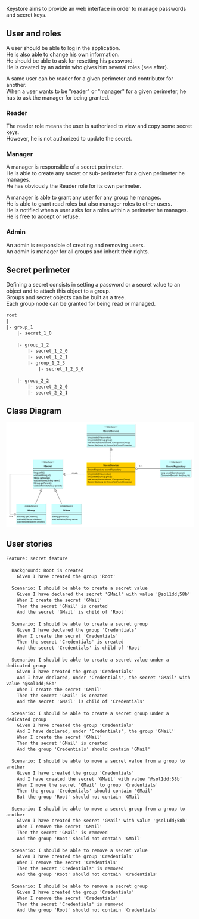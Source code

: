 Keystore aims to provide an web interface in order to manage passwords and secret keys.<br>

## User and roles

A user should be able to log in the application.<br>
He is also able to change his own information.<br>
He should be able to ask for resetting his password.<br>
He is created by an admin who gives him several roles (see after).<br>

A same user can be reader for a given perimeter and contributor for another.<br>
When a user wants to be "reader" or "manager" for a given perimeter, he has to ask the manager for being granted.<br>

### Reader

The reader role means the user is authorized to view and copy some secret keys.<br>
However, he is not authorized to update the secret.<br>

### Manager

A manager is responsible of a secret perimeter.<br>
He is able to create any secret or sub-perimeter for a given perimeter he manages.<br>
He has obviously the Reader role for its own perimeter.<br>

A manager is able to grant any user for any group he manages.<br>
He is able to grant read roles but also manager roles to other users.<br>
He is notified when a user asks for a roles within a perimeter he manages.<br>
He is free to accept or refuse.<br>

### Admin

An admin is responsible of creating and removing users.<br>
An admin is manager for all groups and inherit their rights.<br>

## Secret perimeter

Defining a secret consists in setting a password or a secret value to an object and to attach this object to a group.<br>
Groups and secret objects can be built as a tree.<br>
Each group node can be granted for being read or managed.<br>

````
root
|
|- group_1
    |- secret_1_0

    |- group_1_2
        |- secret_1_2_0
        |- secret_1_2_1
        |- group_1_2_3
            |- secret_1_2_3_0

    |- group_2_2
        |- secret_2_2_0
        |- secret_2_2_1
````

## Class Diagram

![schema](class-diag.png)

## User stories

```
Feature: secret feature

  Background: Root is created
    Given I have created the group 'Root'

  Scenario: I should be able to create a secret value
    Given I have declared the secret 'GMail' with value '@sol1dd;58b'
    When I create the secret 'GMail'
    Then the secret 'GMail' is created
    And the secret 'GMail' is child of 'Root'

  Scenario: I should be able to create a secret group
    Given I have declared the group 'Credentials'
    When I create the secret 'Credentials'
    Then the secret 'Credentials' is created
    And the secret 'Credentials' is child of 'Root'

  Scenario: I should be able to create a secret value under a dedicated group
    Given I have created the group 'Credentials'
    And I have declared, under 'Credentials', the secret 'GMail' with value '@sol1dd;58b'
    When I create the secret 'GMail'
    Then the secret 'GMail' is created
    And the secret 'GMail' is child of 'Credentials'

  Scenario: I should be able to create a secret group under a dedicated group
    Given I have created the group 'Credentials'
    And I have declared, under 'Credentials', the group 'GMail'
    When I create the secret 'GMail'
    Then the secret 'GMail' is created
    And the group 'Credentials' should contain 'GMail'

  Scenario: I should be able to move a secret value from a group to another
    Given I have created the group 'Credentials'
    And I have created the secret 'GMail' with value '@sol1dd;58b'
    When I move the secret 'GMail' to group 'Credentials'
    Then the group 'Credentials' should contain 'GMail'
    But the group 'Root' should not contain 'GMail'

  Scenario: I should be able to move a secret group from a group to another
    Given I have created the secret 'GMail' with value '@sol1dd;58b'
    When I remove the secret 'GMail'
    Then the secret 'GMail' is removed
    And the group 'Root' should not contain 'GMail'

  Scenario: I should be able to remove a secret value
    Given I have created the group 'Credentials'
    When I remove the secret 'Credentials'
    Then the secret 'Credentials' is removed
    And the group 'Root' should not contain 'Credentials'

  Scenario: I should be able to remove a secret group
    Given I have created the group 'Credentials'
    When I remove the secret 'Credentials'
    Then the secret 'Credentials' is removed
    And the group 'Root' should not contain 'Credentials'
 ```
